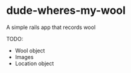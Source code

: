 # dude-wheres-my-wool
A simple rails app that records wool

TODO:
- Wool object
- Images
- Location object
